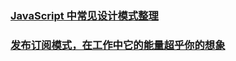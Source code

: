 ### [JavaScript 中常见设计模式整理](https://juejin.im/post/5afe6430518825428630bc4d)
### [发布订阅模式，在工作中它的能量超乎你的想象](https://juejin.im/post/5b125ad3e51d450688133f22)

